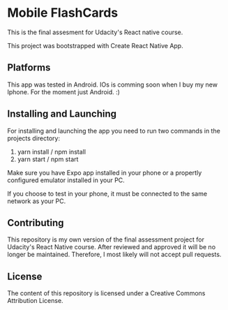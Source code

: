 # Mobile FlashCards

This is the final assesment for Udacity's React native course.

This project was bootstrapped with Create React Native App.

## Platforms

This app was tested in Android. IOs is comming soon when I buy my new Iphone. For the moment just Android. :)

## Installing and Launching

For installing and launching the app you need to run two commands in the projects directory:

1. yarn install / npm install
2. yarn start / npm start

Make sure you have Expo app installed in your phone or a propertly configured emulator installed in your PC. 

If you choose to test in your phone, it must be connected to the same network as your PC. 

## Contributing

This repository is my own version of the final assessment project for Udacity's React Native course. After reviewed and approved it will be no longer be maintained. Therefore, I most likely will not accept pull requests.

## License

The content of this repository is licensed under a Creative Commons Attribution License.